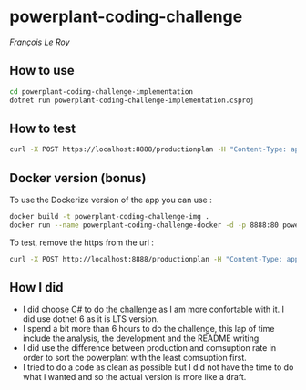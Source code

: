 # powerplant-coding-challenge

*François Le Roy*
## How to use

```bash
cd powerplant-coding-challenge-implementation
dotnet run powerplant-coding-challenge-implementation.csproj
```
## How to test
```bash
curl -X POST https://localhost:8888/productionplan -H "Content-Type: application/json" -d @../example_payloads/payload1.json
```

## Docker version (bonus)
To use the Dockerize version of the app you can use : 
```bash
docker build -t powerplant-coding-challenge-img .
docker run --name powerplant-coding-challenge-docker -d -p 8888:80 powerplant-coding-challenge-img
```
To test, remove the https from the url : 
```bash
curl -X POST http://localhost:8888/productionplan -H "Content-Type: application/json" -d @../example_payloads/payload1.json
```
## How I did
* I did choose C# to do the challenge as I am more confortable with it.  I did use dotnet 6 as it is LTS version.
* I spend a bit more than 6 hours to do the challenge, this lap of time include the analysis, the development and the README writing
* I did use the difference between production and comsuption rate in order to sort the powerplant with the least comsuption first.
* I tried to do a code as clean as possible but I did not have the time to do what I wanted and so the actual version is more like a draft.
